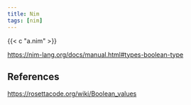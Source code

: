 ```yaml
---
title: Nim
tags: [nim]
---
```


{{< c "a.nim" >}}

<https://nim-lang.org/docs/manual.html#types-boolean-type>

## References

<https://rosettacode.org/wiki/Boolean_values>
